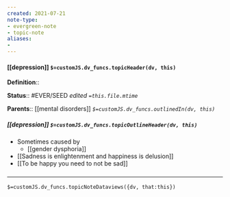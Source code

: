 ```yaml
---
created: 2021-07-21
note-type: 
- evergreen-note
- topic-note
aliases:
- 
---
```


#### [[depression]] `$=customJS.dv_funcs.topicHeader(dv, this)`


**Definition**::

**Status**:: #EVER/SEED 
*edited `=this.file.mtime`*

**Parents**:: [[mental disorders]]
*`$=customJS.dv_funcs.outlinedIn(dv, this)`*

##### [[depression]] `$=customJS.dv_funcs.topicOutlineHeader(dv, this)`
 - Sometimes caused by
	- [[gender dysphoria]]
- [[Sadness is enlightenment and happiness is delusion]]
- [[To be happy you need to not be sad]]

### <hr class="dataviews"/>

`$=customJS.dv_funcs.topicNoteDataviews({dv, that:this})`



